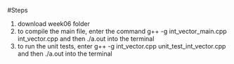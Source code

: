 #Steps
1. download week06 folder
2. to compile the main file, enter the command g++ -g int_vector_main.cpp int_vector.cpp and then ./a.out into the terminal
3. to run the unit tests, enter g++ -g int_vector.cpp unit_test_int_vector.cpp  and then ./a.out into the terminal